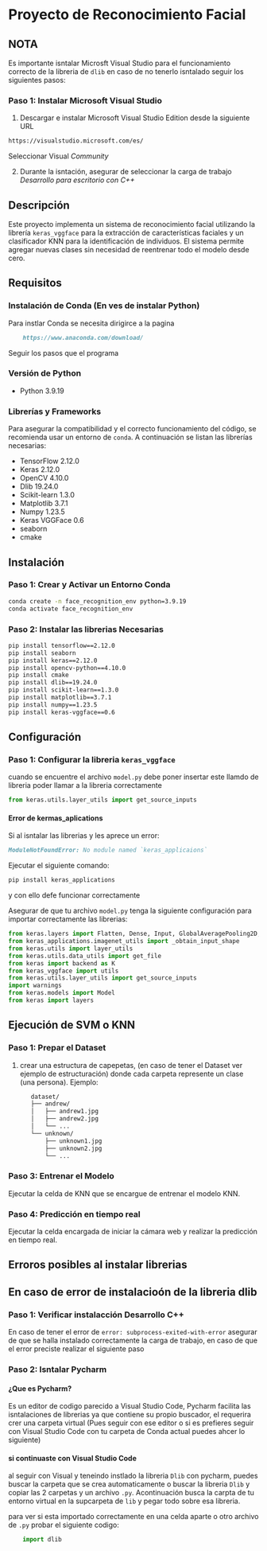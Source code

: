 # Proyecto de Reconocimiento Facial

## NOTA

Es importante isntalar Microsft Visual Studio para el funcionamiento correcto de la libreria de `dlib` en caso de no tenerlo isntalado seguir los siguientes pasos:

### Paso 1: Instalar Microsoft Visual Studio

1. Descargar e instalar Microsoft Visual Studio Edition desde la siguiente URL

```markdown
https://visualstudio.microsoft.com/es/
```

Seleccionar Visual *Community*

2. Durante la isntación, asegurar de seleccionar la carga de trabajo *Desarrollo para escritorio con C++*

## Descripción

Este proyecto implementa un sistema de reconocimiento facial utilizando la librería `keras_vggface` para la extracción de características faciales y un clasificador KNN para la identificación de individuos. El sistema permite agregar nuevas clases sin necesidad de reentrenar todo el modelo desde cero.

## Requisitos

### Instalación de Conda (En ves de instalar Python)

Para instlar Conda se necesita dirigirce a la pagina

```markdown
    https://www.anaconda.com/download/
```

Seguir los pasos que el programa

### Versión de Python

- Python 3.9.19

### Librerías y Frameworks

Para asegurar la compatibilidad y el correcto funcionamiento del código, se recomienda usar un entorno de `conda`. A continuación se listan las librerías necesarias:

- TensorFlow 2.12.0
- Keras 2.12.0
- OpenCV 4.10.0
- Dlib 19.24.0
- Scikit-learn 1.3.0
- Matplotlib 3.7.1
- Numpy 1.23.5
- Keras VGGFace 0.6
- seaborn
- cmake

## Instalación

### Paso 1: Crear y Activar un Entorno Conda

```sh
conda create -n face_recognition_env python=3.9.19
conda activate face_recognition_env
```

### Paso 2: Instalar las librerias Necesarias
```sh
pip install tensorflow==2.12.0
pip install seaborn
pip install keras==2.12.0
pip install opencv-python==4.10.0
pip install cmake
pip install dlib==19.24.0
pip install scikit-learn==1.3.0
pip install matplotlib==3.7.1
pip install numpy==1.23.5
pip install keras-vggface==0.6
```
## Configuración
### Paso 1: Configurar la libreria `keras_vggface`

cuando se encuentre el archivo `model.py` debe poner insertar este llamdo de libreria poder llamar a la libreria correctamente

```python
from keras.utils.layer_utils import get_source_inputs
```
#### Error de kermas_aplications
Si al isntalar las librerias y les aprece un error:

```markdown
ModuleNotFoundError: No module named `keras_applicaions`
```
Ejecutar el siguiente comando:
```python
pip install keras_applications
```
y con ello defe funcionar correctamente

Asegurar de que tu archivo `model.py` tenga la siguiente configuración para importar correctamente las librerias:
```python
from keras.layers import Flatten, Dense, Input, GlobalAveragePooling2D, GlobalMaxPooling2D, Activation, Conv2D, MaxPooling2D, BatchNormalization, AveragePooling2D, Reshape, Permute, multiply
from keras_applications.imagenet_utils import _obtain_input_shape
from keras.utils import layer_utils
from keras.utils.data_utils import get_file
from keras import backend as K
from keras_vggface import utils
from keras.utils.layer_utils import get_source_inputs
import warnings
from keras.models import Model
from keras import layers
```
## Ejecución de SVM o KNN
### Paso 1: Prepar el Dataset
1. crear una estructura de capepetas, (en caso de tener el Dataset ver ejemplo de estructuración) donde cada carpeta represente un clase (una persona).
   Ejemplo:
   ```markdown
      dataset/
      ├── andrew/
      │   ├── andrew1.jpg
      │   ├── andrew2.jpg
      │   └── ...
      └── unknown/
          ├── unknown1.jpg
          ├── unknown2.jpg
          └── ...
      ```
### Paso 3: Entrenar el Modelo
Ejecutar la celda de KNN que se encargue de entrenar el modelo KNN.

### Paso 4: Predicción en tiempo real
Ejecutar la celda encargada de iniciar la cámara web y realizar la predicción en tiempo real.

## Erroros posibles al instalar librerias

## En caso de error de instalacioón de la libreria dlib

### Paso 1: Verificar instalacción Desarrollo C++

En caso de tener el error de `error: subprocess-exited-with-error` asegurar de que se halla instalado correctamente la carga de trabajo, en caso de que el error preciste realizar el siguiente paso

### Paso 2: Isntalar Pycharm

#### ¿Que es Pycharm? 

Es un editor de codigo parecido a Visual Studio Code, Pycharm facilita las isntalaciones de librerias ya que contiene su propio buscador, el requerira crer una carpeta virtual (Pues seguir con ese editor o si es prefieres seguir con Visual Studio Code con tu carpeta de Conda actual puedes ahcer lo siguiente)

#### si continuaste con Visual Studio Code

al seguir con Visual y teneindo instlado la libreria `Dlib` con pycharm, puedes buscar la carpeta que se crea automaticamente o buscar la libreria `Dlib` y copiar las 2 carpetas y un archivo `.py`. Acontinuación busca la carpta de tu entorno virtual en la supcarpeta de `lib` y pegar todo sobre esa libreria.

para ver si esta importado correctamente en una celda aparte o otro archivo de `.py` probar el siguiente codigo:

```python
    import dlib
```
